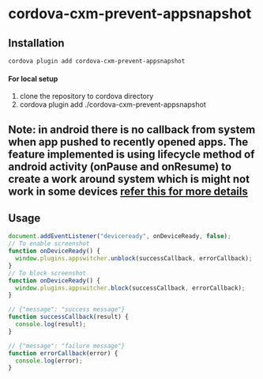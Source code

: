 # cordova-cxm-prevent-appsnapshot

## Installation
`cordova plugin add cordova-cxm-prevent-appsnapshot`

#### For local setup
  1. clone the repository to cordova directory 
  2. cordova plugin add ./cordova-cxm-prevent-appsnapshot

## Note: in android there is no callback from system when app pushed to recently opened apps. The feature implemented is using lifecycle method of android activity (onPause and onResume) to create a work around system which is might not work in some devices [refer this for more details](https://stackoverflow.com/questions/43274289/android-customizing-recent-apps-thumbnail-screenshot-by-default#answer-49340273)

## Usage

```js
document.addEventListener("deviceready", onDeviceReady, false);
// To enable screenshot
function onDeviceReady() {
  window.plugins.appswitcher.unblock(successCallback, errorCallback);
}
// To block screenshot
function onDeviceReady() {
  window.plugins.appswitcher.block(successCallback, errorCallback);
}

// {"message": "success message"}
function successCallback(result) {
  console.log(result);
}

// {"message": "failure message"}
function errorCallback(error) {
  console.log(error);
}
```